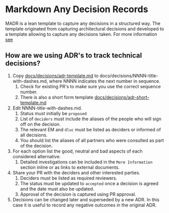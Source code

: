 # Markdown Any Decision Records

MADR is a lean template to capture any decisions in a structured way. The template originated from capturing architectural decisions and developed to a template allowing to capture any decisions taken.
For more information [see](https://adr.github.io/madr/)

## How are we using ADR's to track technical decisions?

1. Copy [docs/decisions/adr-template.md](docs/decisions/adr-template.md) to docs/decisions/NNNN-title-with-dashes.md, where NNNN indicates the next number in sequence.
    1. Check for existing PR's to make sure you use the correct sequence number.
    2. There is also a short form template [docs/decisions/adr-short-template.md](docs/decisions/adr-short-template.md)
2. Edit NNNN-title-with-dashes.md.
    1. Status must initially be `proposed`
    2. List of `deciders` must include the aliases of the people who will sign off on the decision.
    3. The relevant EM and `dluc` must be listed as deciders or informed of all decisions.
    4. You should list the aliases of all partners who were consulted as part of the decision.
3. For each option list the good, neutral and bad aspects of each considered alternative.
    1. Detailed investigations can be included in the `More Information` section inline or as links to external documents.
4. Share your PR with the deciders and other interested parties.
   1. Deciders must be listed as required reviewers.
   2. The status must be updated to `accepted` once a decision is agreed and the date must also be updated.
   3. Approval of the decision is captured using PR approval.
5. Decisions can be changed later and superseded by a new ADR. In this case it is useful to record any negative outcomes in the original ADR.
